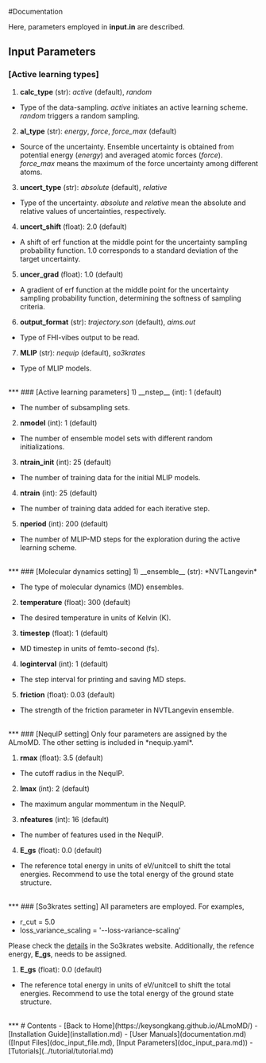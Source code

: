 #Documentation

Here, parameters employed in __input.in__ are described.

## Input Parameters

### [Active learning types]
1) __calc_type__ (str): *active* (default), *random*

- Type of the data-sampling. *active* initiates an active learning scheme. *random* triggers a random sampling.

2) __al_type__ (str): *energy*, *force*, *force_max* (default)

- Source of the uncertainty. Ensemble uncertainty is obtained from potential energy (*energy*) and averaged atomic forces (*force*). *force_max* means the maximum of the force uncertainty among different atoms.

3) __uncert_type__ (str): *absolute* (default), *relative*

- Type of the uncertainty. *absolute* and *relative* mean the absolute and relative values of uncertainties, respectively.

4) __uncert_shift__ (float): 2.0 (default)

- A shift of erf function at the middle point for the uncertainty sampling probability function. 1.0 corresponds to a standard deviation of the target uncertainty.

5) __uncer_grad__ (float): 1.0 (default)

- A gradient of erf function at the middle point for the uncertainty sampling probability function, determining the softness of sampling criteria.

6) __output_format__ (str): *trajectory.son* (default), *aims.out*

- Type of FHI-vibes output to be read.

7) __MLIP__ (str): *nequip* (default), *so3krates*

- Type of MLIP models.

<br>
***
### [Active learning parameters]
1) __nstep__ (int): 1 (default)

- The number of subsampling sets.

2) __nmodel__ (int): 1 (default)

- The number of ensemble model sets with different random initializations.

3) __ntrain_init__ (int): 25 (default)

- The number of training data for the initial MLIP models.

4) __ntrain__ (int): 25 (default)

- The number of training data added for each iterative step.

5) __nperiod__ (int): 200 (default)

- The number of MLIP-MD steps for the exploration during the active learning scheme.

<br>
***
### [Molecular dynamics setting]
1) __ensemble__ (str): *NVTLangevin*

- The type of molecular dynamics (MD) ensembles.

2) __temperature__ (float): 300 (default)

- The desired temperature in units of Kelvin (K).

3) __timestep__ (float): 1 (default)

- MD timestep in units of femto-second (fs).

4) __loginterval__ (int): 1 (default)

- The step interval for printing and saving MD steps.

5) __friction__ (float): 0.03 (default)

- The strength of the friction parameter in NVTLangevin ensemble.

<br>
***
### [NequIP setting]
Only four parameters are assigned by the ALmoMD. The other setting is included in *nequip.yaml*.

1) __rmax__ (float): 3.5 (default)

- The cutoff radius in the NequIP.

2) __lmax__ (int): 2 (default)

- The maximum angular mommentum in the NequIP.

3) __nfeatures__ (int): 16 (default)

- The number of features used in the NequIP.

4) __E_gs__ (float): 0.0 (default)

- The reference total energy in units of eV/unitcell to shift the total energies. Recommend to use the total energy of the ground state structure.

<br>
***
### [So3krates setting]
All parameters are employed. For examples,

- r_cut = 5.0
- loss\_variance\_scaling = '--loss-variance-scaling'

Please check the [details](https://github.com/sirmarcel/glp) in the So3krates website. Additionally, the refence energy, __E_gs__, needs to be assigned.

1) __E_gs__ (float): 0.0 (default)

- The reference total energy in units of eV/unitcell to shift the total energies. Recommend to use the total energy of the ground state structure.

<br>
***
# Contents
- [Back to Home](https://keysongkang.github.io/ALmoMD/)
- [Installation Guide](installation.md)
- [User Manuals](documentation.md) ([Input Files](doc_input_file.md), [Input Parameters](doc_input_para.md))
- [Tutorials](../tutorial/tutorial.md)